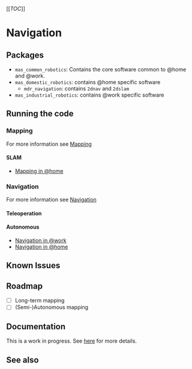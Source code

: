 [[_TOC_]]

# Navigation

## Packages
* `mas_common_robotics`: Contains the core software common to @home and @work.
* `mas_domestic_robotics`: contains @home specific software
  * `mdr_navigation`: contains `2dnav` and `2dslam`
* `mas_industrial_robotics`: contains @work specific software

## Running the code
### Mapping
For more information see [Mapping](mapping)

#### SLAM
* [Mapping in @home](mapping-athome)

### Navigation
For more information see [Navigation](navigation)
#### Teleoperation

#### Autonomous
* [Navigation in @work](navigation-atwork)
* [Navigation in @home](navigation-athome)


## Known Issues

## Roadmap
- [ ] Long-term mapping
- [ ] (Semi-)Autonomous mapping

## Documentation
This is a work in progress. See [here](documentation) for more details.

## See also
